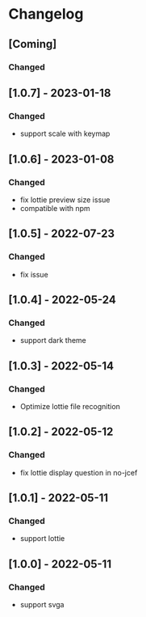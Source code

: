 # Changelog

## [Coming]
### Changed

## [1.0.7] - 2023-01-18
### Changed
- support scale with keymap

## [1.0.6] - 2023-01-08
### Changed
- fix lottie preview size issue
- compatible with npm

## [1.0.5] - 2022-07-23
### Changed
- fix issue

## [1.0.4] - 2022-05-24
### Changed
- support dark theme

## [1.0.3] - 2022-05-14
### Changed
- Optimize lottie file recognition

## [1.0.2] - 2022-05-12
### Changed
- fix lottie display question in no-jcef

## [1.0.1] - 2022-05-11
### Changed
- support lottie

## [1.0.0] - 2022-05-11
### Changed
- support svga